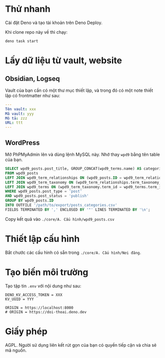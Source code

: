 # Thử nhanh
Cài đặt Deno và tạo tài khoản trên Deno Deploy.

Khi clone repo này về thì chạy:
```
deno task start
```

# Lấy dữ liệu từ vault, website
## Obsidian, Logseq
Vault của bạn cần có một thư mục thiết lập, và trong đó có một note thiết lập có frontmatter như sau:
```yaml
---
Tên vault: xxx
Mã vault: yyy
Mô tả: zzz
URL: ttt
---
```
## WordPress 
Mở PhPMyAdmin lên và dùng lệnh MySQL này. Nhớ thay `wpd9` bằng tên table của bạn.
```sql
SELECT wpd9_posts.post_title, GROUP_CONCAT(wpd9_terms.name) AS categories
FROM wpd9_posts
LEFT JOIN wpd9_term_relationships ON (wpd9_posts.ID = wpd9_term_relationships.object_id)
LEFT JOIN wpd9_term_taxonomy ON (wpd9_term_relationships.term_taxonomy_id = wpd9_term_taxonomy.term_taxonomy_id)
LEFT JOIN wpd9_terms ON (wpd9_term_taxonomy.term_id = wpd9_terms.term_id)
WHERE wpd9_posts.post_type = 'post' 
AND wpd9_posts.post_status = 'publish'
GROUP BY wpd9_posts.ID
INTO OUTFILE '/path/to/export/posts_categories.csv'
FIELDS TERMINATED BY ',' ENCLOSED BY '"' LINES TERMINATED BY '\n';
```
Copy kết quả vào `./core/A. Cấu hình/wpd9_posts.csv`
# Thiết lập cấu hình
Bắt chước các cấu hình có sẵn trong `./core/A. Cấu hình/Nơi đăng`.

# Tạo biến môi trường
Tạo tập tin `.env` với nội dung như sau:
```env
DENO_KV_ACCESS_TOKEN = XXX
KV_UUID = YYY

ORIGIN = https://localhost:8000
# ORIGIN = https://doi-thoai.deno.dev
```

# Giấy phép
AGPL. Người sử dụng liên kết rút gọn của bạn có quyền tiếp cận và chia sẻ mã nguồn.
